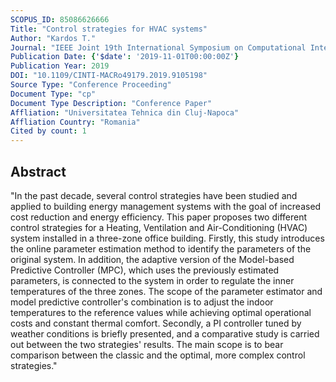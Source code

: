 ```yaml
---
SCOPUS_ID: 85086626666
Title: "Control strategies for HVAC systems"
Author: "Kardos T."
Journal: "IEEE Joint 19th International Symposium on Computational Intelligence and Informatics and 7th International Conference on Recent Achievements in Mechatronics, Automation, Computer Sciences and Robotics, CINTI-MACRo 2019 - Proceedings"
Publication Date: {'$date': '2019-11-01T00:00:00Z'}
Publication Year: 2019
DOI: "10.1109/CINTI-MACRo49179.2019.9105198"
Source Type: "Conference Proceeding"
Document Type: "cp"
Document Type Description: "Conference Paper"
Affliation: "Universitatea Tehnica din Cluj-Napoca"
Affliation Country: "Romania"
Cited by count: 1
---
```


## Abstract
"In the past decade, several control strategies have been studied and applied to building energy management systems with the goal of increased cost reduction and energy efficiency. This paper proposes two different control strategies for a Heating, Ventilation and Air-Conditioning (HVAC) system installed in a three-zone office building. Firstly, this study introduces the online parameter estimation method to identify the parameters of the original system. In addition, the adaptive version of the Model-based Predictive Controller (MPC), which uses the previously estimated parameters, is connected to the system in order to regulate the inner temperatures of the three zones. The scope of the parameter estimator and model predictive controller's combination is to adjust the indoor temperatures to the reference values while achieving optimal operational costs and constant thermal comfort. Secondly, a PI controller tuned by weather conditions is briefly presented, and a comparative study is carried out between the two strategies' results. The main scope is to bear comparison between the classic and the optimal, more complex control strategies."
